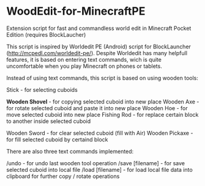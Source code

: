 # WoodEdit-for-MinecraftPE
Extension script for fast and commandless world edit in Minecraft Pocket Edition (requires BlockLaucher)

This script is inspired by Worldedit PE (Android) script for BlockLauncher (http://mcpedl.com/worldedit-pe/). Despite Worldedit has many helpfull features, it is based on entering text commands, wich is quite uncomfortable when you play Minecraft on phones or tablets.

Instead of using text commands, this script is based on using wooden tools:

Stick - for selecting cuboids

<b>Wooden Shovel</b> - for copying selected cuboid into new place
Wooden Axe - for rotate selected cuboid and paste it into new place
Wooden Hoe - for move selected cuboid into new place
Fishing Rod - for replace certain block to another inside selected cuboid

Wooden Sword - for clear selected cuboid (fill with Air)
Wooden Pickaxe - for fill selected cuboid by certaind block

There are also three text commands implemented:

/undo - for undo last wooden tool operation
/save [filename] - for save selected cuboid into local file
/load [filename] - for load local file data into clipboard for further copy / rotate operations
